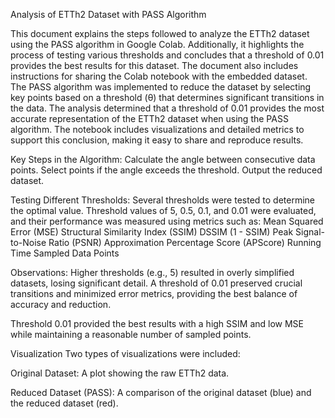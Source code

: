 Analysis of ETTh2 Dataset with PASS Algorithm

This document explains the steps followed to analyze the ETTh2 dataset using the PASS algorithm in Google Colab. Additionally, it highlights the process of testing various thresholds and concludes that a threshold of 0.01 provides the best results for this dataset. The document also includes instructions for sharing the Colab notebook with the embedded dataset.
The PASS algorithm was implemented to reduce the dataset by selecting key points based on a threshold (θ) that determines significant transitions in the data.
The analysis determined that a threshold of 0.01 provides the most accurate representation of the ETTh2 dataset when using the PASS algorithm. The notebook includes visualizations and detailed metrics to support this conclusion, making it easy to share and reproduce results.

Key Steps in the Algorithm:
Calculate the angle between consecutive data points.
Select points if the angle exceeds the threshold.
Output the reduced dataset.

Testing Different Thresholds:
Several thresholds were tested to determine the optimal value. Threshold values of 5, 0.5, 0.1, and 0.01 were evaluated, and their performance was measured using metrics such as:
Mean Squared Error (MSE)
Structural Similarity Index (SSIM)
DSSIM (1 - SSIM)
Peak Signal-to-Noise Ratio (PSNR)
Approximation Percentage Score (APScore)
Running Time
Sampled Data Points

Observations:
Higher thresholds (e.g., 5) resulted in overly simplified datasets, losing significant detail.
A threshold of 0.01 preserved crucial transitions and minimized error metrics, providing the best balance of accuracy and reduction.

Threshold 0.01 provided the best results with a high SSIM and low MSE while maintaining a reasonable number of sampled points.

Visualization
Two types of visualizations were included:

Original Dataset:
A plot showing the raw ETTh2 data.

Reduced Dataset (PASS):
A comparison of the original dataset (blue) and the reduced dataset (red).
